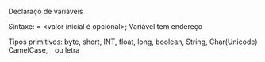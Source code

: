Declaraçõ de variáveis

Sintaxe: <tipo> <nome> = <valor inicial é opcional>;
Variável tem endereço

Tipos primitivos: byte, short, INT, float, long, boolean, String, Char(Unicode)
CamelCase, _ ou letra

